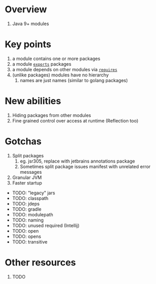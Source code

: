 # Overview
1. Java 9+ modules


# Key points
1. a module contains one or more packages
1. a module [`exports`](TODO) packages
1. a module depends on other modules via [`requires`](TODO)
1. (unlike packages) modules have no hierarchy
    1. names are just names (similar to golang packages)


# New abilities
1. Hiding packages from other modules
1. Fine grained control over access at runtime (Reflection too)


# Gotchas
1. Split packages
    1. eg. jsr305, replace with jetbrains annotations package
    1. Sometimes split package issues manifest with unrelated error messages
1. Granular JVM
1. Faster startup


- TODO: "legacy" jars
- TODO: classpath
- TODO: jdeps
- TODO: gradle
- TODO: modulepath
- TODO: naming
- TODO: unused required (Intellij)
- TODO: open
- TODO: opens
- TODO: transitive


# Other resources
1. TODO
